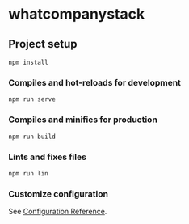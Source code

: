 # whatcompanystack

## Project setup
```
npm install
```

### Compiles and hot-reloads for development
```
npm run serve
```

### Compiles and minifies for production
```
npm run build
```

### Lints and fixes files
```
npm run lin
```

### Customize configuration
See [Configuration Reference](https://cli.vuejs.org/config/).
